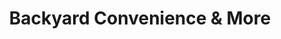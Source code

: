 ---
title: "Backyard Convenience & More"
url: /west-jefferson/backyard-convenience-und-more/
shop: Lebensmittel
---